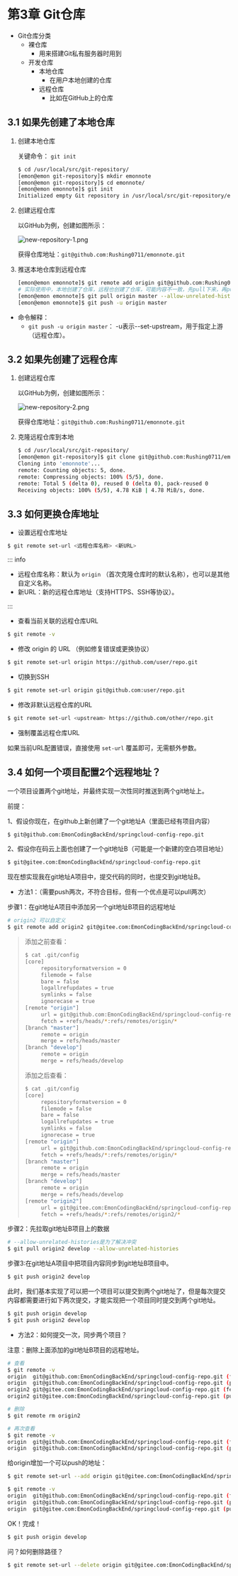 # 第3章 Git仓库

- Git仓库分类
    - 裸仓库
        - 用来搭建Git私有服务器时用到
    - 开发仓库
        - 本地仓库
            - 在用户本地创建的仓库
        - 远程仓库
            - 比如在GitHub上的仓库

## 3.1 如果先创建了本地仓库

1. 创建本地仓库

   关键命令： `git init`

   ```bash
   $ cd /usr/local/src/git-repository/
   [emon@emon git-repository]$ mkdir emonnote
   [emon@emon git-repository]$ cd emonnote/
   [emon@emon emonnote]$ git init
   Initialized empty Git repository in /usr/local/src/git-repository/emonnote/.git/
   ```

2. 创建远程仓库

   以GitHub为例，创建如图所示：

   ![new-repository-1.png](images/new-repository-1.png)

   获得仓库地址：`git@github.com:Rushing0711/emonnote.git`

3. 推送本地仓库到远程仓库

   ```bash
   [emon@emon emonnote]$ git remote add origin git@github.com:Rushing0711/emonnote.git
   # 实际使用中，本地创建了仓库，远程也创建了仓库，可能内容不一致，先pull下来，再push上去
   [emon@emon emonnote]$ git pull origin master --allow-unrelated-histories
   [emon@emon emonnote]$ git push -u origin master
   ```

- 命令解释：
    - `git push -u origin master`： -u表示--set-upstream，用于指定上游（远程仓库）。

## 3.2 如果先创建了远程仓库

1. 创建远程仓库

   以GitHub为例，创建如图所示：

   ![new-repository-2.png](images/new-repository-2.png)

   获得仓库地址：`git@github.com:Rushing0711/emonnote.git`

2. 克隆远程仓库到本地

   ```bash
   $ cd /usr/local/src/git-repository/
   [emon@emon git-repository]$ git clone git@github.com:Rushing0711/emonnote.git
   Cloning into 'emonnote'...
   remote: Counting objects: 5, done.
   remote: Compressing objects: 100% (5/5), done.
   remote: Total 5 (delta 0), reused 0 (delta 0), pack-reused 0
   Receiving objects: 100% (5/5), 4.78 KiB | 4.78 MiB/s, done.
   ```




## 3.3 如何更换仓库地址

- 设置远程仓库地址

```bash
$ git remote set-url <远程仓库名称> <新URL>
```

::: info

- 远程仓库名称：默认为 `origin` （首次克隆仓库时的默认名称），也可以是其他自定义名称。
- 新URL：新的远程仓库地址（支持HTTPS、SSH等协议）。

:::



- 查看当前关联的远程仓库URL

```bash
$ git remote -v
```

- 修改 origin 的 URL （例如修复错误或更换协议）

```bash
$ git remote set-url origin https://github.com/user/repo.git
```

- 切换到SSH

```bash
$ git remote set-url origin git@github.com:user/repo.git
```

- 修改非默认远程仓库的URL

```bash
$ git remote set-url <upstream> https://github.com/other/repo.git
```

- 强制覆盖远程仓库URL

如果当前URL配置错误，直接使用 `set-url` 覆盖即可，无需额外参数。



## 3.4 如何一个项目配置2个远程地址？

一个项目设置两个git地址，并最终实现一次性同时推送到两个git地址上。

前提：

1、假设你现在，在github上新创建了一个git地址A（里面已经有项目内容）

```bash
$ git@github.com:EmonCodingBackEnd/springcloud-config-repo.git
```

2、假设你在码云上面也创建了一个git地址B（可能是一个新建的空白项目地址）

```bash
$ git@gitee.com:EmonCodingBackEnd/springcloud-config-repo.git
```

现在想实现我在git地址A项目中，提交代码的同时，也提交到git地址B。

- 方法1：（需要push两次，不符合目标，但有一个优点是可以pull两次）

步骤1：在git地址A项目中添加另一个git地址B项目的远程地址

```bash
# origin2 可以自定义
$ git remote add origin2 git@gitee.com:EmonCodingBackEnd/springcloud-config-repo.git
```

> 添加之前查看：
>
> ```bash
> $ cat .git/config
> [core]
>      repositoryformatversion = 0
>      filemode = false
>      bare = false
>      logallrefupdates = true
>      symlinks = false
>      ignorecase = true
> [remote "origin"]
>      url = git@github.com:EmonCodingBackEnd/springcloud-config-repo.git
>      fetch = +refs/heads/*:refs/remotes/origin/*
> [branch "master"]
>      remote = origin
>      merge = refs/heads/master
> [branch "develop"]
>      remote = origin
>      merge = refs/heads/develop
> ```
>
> 添加之后查看：
>
> ```bash
> $ cat .git/config
> [core]
>      repositoryformatversion = 0
>      filemode = false
>      bare = false
>      logallrefupdates = true
>      symlinks = false
>      ignorecase = true
> [remote "origin"]
>      url = git@github.com:EmonCodingBackEnd/springcloud-config-repo.git
>      fetch = +refs/heads/*:refs/remotes/origin/*
> [branch "master"]
>      remote = origin
>      merge = refs/heads/master
> [branch "develop"]
>      remote = origin
>      merge = refs/heads/develop
> [remote "origin2"]
>      url = git@gitee.com:EmonCodingBackEnd/springcloud-config-repo.git
>      fetch = +refs/heads/*:refs/remotes/origin2/*
> ```

步骤2：先拉取git地址B项目上的数据

```bash
# --allow-unrelated-histories是为了解决冲突
$ git pull origin2 develop --allow-unrelated-histories
```

步骤3:在git地址A项目中把项目内容同步到git地址B项目中。

```bash
$ git push origin2 develop
```

此时，我们基本实现了可以把一个项目可以提交到两个git地址了，但是每次提交内容都需要进行如下两次提交，才能实现把一个项目同时提交到两个git地址。

```bash
$ git push origin develop
$ git push origin2 develop
```



- 方法2：如何提交一次，同步两个项目？

注意：删除上面添加的git地址B项目的远程地址。

```bash
# 查看
$ git remote -v
origin  git@github.com:EmonCodingBackEnd/springcloud-config-repo.git (fetch)
origin  git@github.com:EmonCodingBackEnd/springcloud-config-repo.git (push)
origin2 git@gitee.com:EmonCodingBackEnd/springcloud-config-repo.git (fetch)
origin2 git@gitee.com:EmonCodingBackEnd/springcloud-config-repo.git (push)

# 删除
$ git remote rm origin2

# 再次查看
$ git remote -v
origin  git@github.com:EmonCodingBackEnd/springcloud-config-repo.git (fetch)
origin  git@github.com:EmonCodingBackEnd/springcloud-config-repo.git (push)
```

给origin增加一个可以push的地址：

```bash
$ git remote set-url --add origin git@gitee.com:EmonCodingBackEnd/springcloud-config-repo.git

$ git remote -v
origin  git@github.com:EmonCodingBackEnd/springcloud-config-repo.git (fetch)
origin  git@github.com:EmonCodingBackEnd/springcloud-config-repo.git (push)
origin  git@gitee.com:EmonCodingBackEnd/springcloud-config-repo.git (push)
```

OK！完成！

```bash
$ git push origin develop
```

问？如何删除路径？

```bash
$ git remote set-url --delete origin git@gitee.com:EmonCodingBackEnd/springcloud-config-repo.git
```

